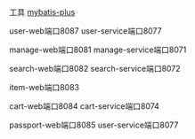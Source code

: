 工具
[mybatis-plus](https://mp.baomidou.com/guide/#%E7%89%B9%E6%80%A7)

user-web端口8087
user-service端口8077

manage-web端口8081
manage-service端口8071

search-web端口8082
search-service端口8072

item-web端口8083

cart-web端口8084
cart-service端口8074

passport-web端口8085
user-service端口8077